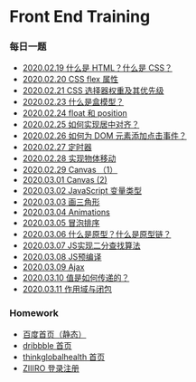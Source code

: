 <!--
 * @Author: miao yu
 * @Date: 2020-02-17 19:07:56
 * @LastEditors: miao yu
 * @LastEditTime: 2020-03-03 09:36:49
 * @Description: 
 -->
# Front End Training

### 每日一题

- [2020.02.19 什么是 HTML？什么是 CSS？](https://github.com/goldEli/Front-End-Training/issues/2)
- [2020.02.20 CSS flex 属性](https://github.com/goldEli/Front-End-Training/issues/5)
- [2020.02.21 CSS 选择器权重及其优先级](https://github.com/goldEli/Front-End-Training/issues/9)
- [2020.02.23 什么是盒模型？](https://github.com/goldEli/Front-End-Training/issues/10)
- [2020.02.24 float 和 position](https://github.com/goldEli/Front-End-Training/issues/12)
- [2020.02.25 如何实现居中对齐？](https://github.com/goldEli/Front-End-Training/issues/16)
- [2020.02.26 如何为 DOM 元素添加点击事件？](https://github.com/goldEli/Front-End-Training/issues/22)
- [2020.02.27 定时器](https://github.com/goldEli/Front-End-Training/issues/23)
- [2020.02.28 实现物体移动](https://github.com/goldEli/Front-End-Training/issues/24)
- [2020.02.29 Canvas （1）](https://github.com/goldEli/Front-End-Training/issues/26)
- [2020.03.01 Canvas (2)](https://github.com/goldEli/Front-End-Training/issues/27)
- [2020.03.02 JavaScript 变量类型](https://github.com/goldEli/Front-End-Training/issues/30)
- [2020.03.03 画三角形](https://github.com/goldEli/Front-End-Training/issues/33)
- [2020.03.04 Animations](https://github.com/goldEli/Front-End-Training/issues/34)
- [2020.03.05 冒泡排序](https://github.com/goldEli/Front-End-Training/issues/35)
- [2020.03.06 什么是原型？什么是原型链？](https://github.com/goldEli/Front-End-Training/issues/37)
- [2020.03.07 JS实现二分查找算法](https://github.com/goldEli/Front-End-Training/issues/41)
- [2020.03.08 JS预编译](https://github.com/goldEli/Front-End-Training/issues/42)
- [2020.03.09 Ajax](https://github.com/goldEli/Front-End-Training/issues/43)
- [2020.03.10 值是如何传递的？](https://github.com/goldEli/Front-End-Training/issues/40)
- [2020.03.11 作用域与闭包](https://github.com/goldEli/Front-End-Training/issues/38)

### Homework

- [百度首页（静态）](https://github.com/goldEli/Front-End-Training/issues/1)
- [dribbble 首页](https://github.com/goldEli/Front-End-Training/issues/8)
- [thinkglobalhealth 首页](https://github.com/goldEli/Front-End-Training/issues/17)
- [ZIIIRO 登录注册](https://github.com/goldEli/Front-End-Training/issues/28)
